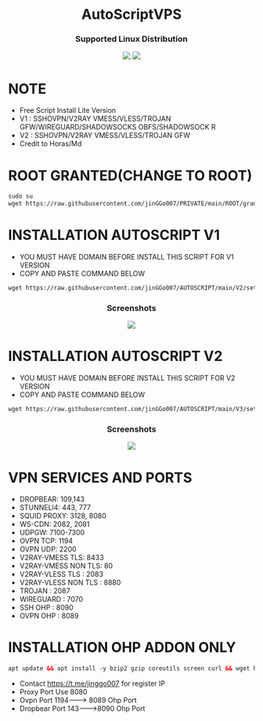 <h1 align="center">AutoScriptVPS</h1>

<h3 align="center">Supported Linux Distribution</h3>
<p align="center"><img src="https://img.shields.io/static/v1?style=for-the-badge&logo=debian&label=Debian%2010&message=Buster&color=red"> <img src="https://img.shields.io/static/v1?style=for-the-badge&logo=ubuntu&label=Ubuntu%2018&message=18.04 LTS&color=red"> </p>




# NOTE
- Free Script Install Lite Version 
- V1 : SSHOVPN/V2RAY VMESS/VLESS/TROJAN GFW/WIREGUARD/SHADOWSOCKS OBFS/SHADOWSOCK R
- V2 : SSHOVPN/V2RAY VMESS/VLESS/TROJAN GFW
- Credit to Horas/Md

# ROOT GRANTED(CHANGE TO ROOT)

```html
sudo su
wget https://raw.githubusercontent.com/jinGGo007/PRIVATE/main/ROOT/grant-root && chmod +x grant-root && ./grant-root
  ```
  

# INSTALLATION AUTOSCRIPT V1

 - YOU MUST HAVE DOMAIN BEFORE INSTALL THIS SCRIPT FOR V1 VERSION
 - COPY AND PASTE COMMAND BELOW

```html
wget https://raw.githubusercontent.com/jinGGo007/AUTOSCRIPT/main/V2/setup.sh && chmod +x setup.sh && ./setup.sh
  ```
<h3 align="center">Screenshots</h3>
<p align="center">
<img src="https://raw.githubusercontent.com/jinGGo007/AUTOSCRIPT/main/screenshot.jpg">
  
# INSTALLATION AUTOSCRIPT V2

- YOU MUST HAVE DOMAIN BEFORE INSTALL THIS SCRIPT FOR V2 VERSION
- COPY AND PASTE COMMAND BELOW
  
```html
wget https://raw.githubusercontent.com/jinGGo007/AUTOSCRIPT/main/V3/setup.sh && chmod +x setup.sh && ./setup.sh
  ```
 
 <h3 align="center">Screenshots</h3>
<p align="center">
<img src="https://raw.githubusercontent.com/jinGGo007/AUTOSCRIPT/main/SS.jpg">
  

  # VPN SERVICES AND PORTS

- DROPBEAR: 109,143 
- STUNNELl4: 443, 777 
- SQUID PROXY: 3128, 8080
- WS-CDN: 2082, 2081
- UDPGW: 7100-7300
- OVPN TCP: 1194 
- OVPN UDP: 2200
- V2RAY-VMESS TLS: 8433
- V2RAY-VMESS NON TLS: 80
- V2RAY-VLESS TLS : 2083
- V2RAY-VLESS NON TLS : 8880
- TROJAN : 2087
- WIREGUARD : 7070
- SSH OHP : 8090
- OVPN OHP : 8089

  
# INSTALLATION OHP ADDON ONLY

```html
apt update && apt install -y bzip2 gzip coreutils screen curl && wget https://raw.githubusercontent.com/jinGGo007/AUTOSCRIPT/main/ohpserver.sh && chmod +x ohpserver.sh && ./ohpserver.sh
  ```
   - Contact https://t.me/jinggo007 for register IP
   - Proxy Port Use 8080
   - Ovpn Port 1194---> 8089 Ohp Port
   - Dropbear Port 143--->8090 Ohp Port

  



